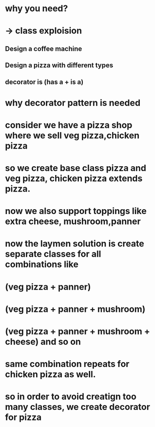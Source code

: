 # why you need?
#  -> class exploision

## Design a coffee machine

## Design a pizza with different types

## decorator is (has a + is a)

# why decorator pattern is needed
# consider we have a pizza shop where we sell veg pizza,chicken pizza
# so we create base class pizza and veg pizza, chicken pizza extends pizza.

# now we also support toppings like extra cheese, mushroom,panner

# now the laymen solution is create separate classes for all combinations like
# (veg pizza + panner)
# (veg pizza + panner + mushroom)
# (veg pizza + panner + mushroom + cheese) and so on
# same combination repeats for chicken pizza as well.

# so in order to avoid creatign too many classes, we create decorator for pizza


